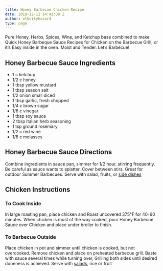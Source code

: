 ```yaml
---
title: Honey Barbecue Chicken Recipe
date: 2019-12-12 14:42:08 Z
author: elkcityhazard
type: page
---
```


Pure Honey, Herbs, Spices, Wine, and Ketchup base combined to make Quick Honey Barbeque Sauce Recipes for Chicken on the Barbecue Grill, or it&#8217;s Easy inside in the oven. Moist and Tender. Let&#8217;s Barbecue!

## Honey Barbecue Sauce Ingredients

  * 1 c ketchup
  * 1/2 c honey
  * 1 tbsp yellow mustard
  * 1 tbsp season salt
  * 1/2 onion small diced
  * 1 tbsp garlic, fresh chopped
  * 1/4 c brown sugar
  * 1/8 c vinegar
  * 1 tbsp soy sauce
  * 2 tbsp Italian herb seasoning
  * 1 tsp ground rosemary
  * 1/2 c red wine
  * 1/8 c molasses

## Honey Barbecue Sauce Directions

Combine ingredients in sauce pan, simmer for 1/2 hour, stirring frequently. Be careful as sauce wants to splatter. Cover between stirs. Great for outdoor Summer Barbecues. Serve with salad, fruits, or [side dishes][1]

## Chicken Instructions

### To Cook Inside

In large roasting pan, place chicken and Roast uncovered 375&#8457; for 40-60 minutes. When chicken is most of the way cooked, pour Honey Barbecue Sauce over Chicken and place under broiler to finish.

### To Barbecue Outside

Place chicken in pot and simmer until chicken is cooked, but not overcooked. Remove chicken and place on preheated barbecue grill. Baste with sauce several times while turning over, Grilling both sides until desired doneness is achieved. Serve with [salads][2], rice or fruit

 [1]: /wordpress/institutional-recipes-for-200/easy-side-dishes/
 [2]: /wordpress/vegetables-and-salad-recipes/
